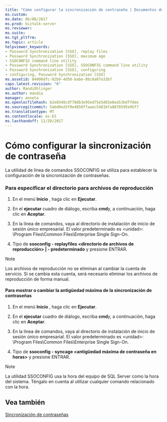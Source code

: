 ```yaml
---
title: "Cómo configurar la sincronización de contraseña | Documentos de Microsoft"
ms.custom: 
ms.date: 06/08/2017
ms.prod: biztalk-server
ms.reviewer: 
ms.suite: 
ms.tgt_pltfrm: 
ms.topic: article
helpviewer_keywords:
- Password Synchronization [SSO], replay files
- Password Synchronization [SSO], maximum age
- SSOCONFIG command line utility
- Password Synchronization [SSO], SSOCONFIG command line utility
- Password Synchronization [SSO], configuring
- configuring, Password Synchronization [SSO]
ms.assetid: 04000dfc-02b9-4d50-babe-8bc8a07a33b7
caps.latest.revision: "6"
author: MandiOhlinger
ms.author: mandia
manager: anneta
ms.openlocfilehash: b2e8348cdf78db3e95ed75e5d83e6ea53bdffdee
ms.sourcegitcommit: 5abd0ed3f9e4858ffaaec5481bfa8878595e95f7
ms.translationtype: MT
ms.contentlocale: es-ES
ms.lasthandoff: 11/28/2017
---
```

# <a name="how-to-configure-password-synchronization"></a>Cómo configurar la sincronización de contraseña
La utilidad de línea de comandos SSOCONFIG se utiliza para establecer la configuración de la sincronización de contraseñas.  
  
### <a name="to-specify-the-directory-for-replay-files"></a>Para especificar el directorio para archivos de reproducción  
  
1.  En el menú **Inicio** , haga clic en **Ejecutar**.  
  
2.  En el **ejecutar** cuadro de diálogo, escriba **cmd**y, a continuación, haga clic en **Aceptar**.  
  
3.  En la línea de comandos, vaya al directorio de instalación de inicio de sesión único empresarial. El valor predeterminado es \<unidad\>: \Program Files\Common Files\Enterprise Single Sign-On.  
  
4.  Tipo de **ssoconfig - replayfiles \<directorio de archivos de reproducción\> &#124; - predeterminado** y presione ENTRAR.  
  
> [!NOTE]
>  Los archivos de reproducción no se eliminan al cambiar la cuenta de servicio. Si se cambia esta cuenta, será necesario eliminar los archivos de reproducción de forma manual.  
  
#### <a name="to-display-or-change-maximum-password-synchronization-age"></a>Para mostrar o cambiar la antigüedad máxima de la sincronización de contraseñas  
  
1.  En el menú **Inicio** , haga clic en **Ejecutar**.  
  
2.  En el **ejecutar** cuadro de diálogo, escriba **cmd**y, a continuación, haga clic en **Aceptar**.  
  
3.  En la línea de comandos, vaya al directorio de instalación de inicio de sesión único empresarial. El valor predeterminado es \<unidad\>: \Program Files\Common Files\Enterprise Single Sign-On.  
  
4.  Tipo de **ssoconfig - syncage \<antigüedad máxima de contraseña en horas\>**  y presione ENTRAR.  
  
> [!NOTE]
>  La utilidad SSOCONFIG usa la hora del equipo de SQL Server como la hora del sistema. Téngalo en cuenta al utilizar cualquier comando relacionado con la hora.  
  
## <a name="see-also"></a>Vea también  
 [Sincronización de contraseñas](../core/password-synchronization2.md)